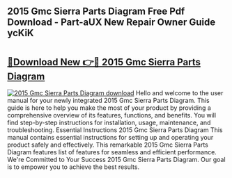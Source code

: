## 2015 Gmc Sierra Parts Diagram Free Pdf Download - Part-aUX New Repair Owner Guide ycKiK

# <h2><a href="http://dfjus5.blite.top/?on=2015+Gmc+Sierra+Parts+Diagram">🔗Download New 👉🔴 2015 Gmc Sierra Parts Diagram</a></h2>

[![2015 Gmc Sierra Parts Diagram download](https://i.imgur.com/lujVjoI.png)](http://dfjus5.blite.top/?on=2015+Gmc+Sierra+Parts+Diagram)
Hello and welcome to the user manual for your newly integrated 2015 Gmc Sierra Parts Diagram. This guide is here to help you make the most of your product by providing a comprehensive overview of its features, functions, and benefits. You will find step-by-step instructions for installation, usage, maintenance, and troubleshooting. Essential Instructions 2015 Gmc Sierra Parts Diagram This manual contains essential instructions for setting up and operating your product safely and effectively. This remarkable 2015 Gmc Sierra Parts Diagram features list of features for seamless and efficient performance. We're Committed to Your Success 2015 Gmc Sierra Parts Diagram. Our goal is to empower you to achieve the best results.
